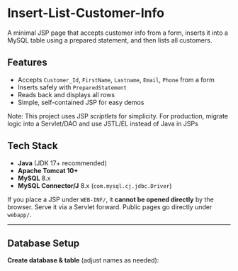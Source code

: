 # Insert-List-Customer-Info
A minimal JSP page that accepts customer info from a form, inserts it into a MySQL table using a prepared statement, 
and then lists all customers.

## Features
- Accepts `Customer_Id`, `FirstName`, `Lastname`, `Email`, `Phone` from a form
- Inserts safely with `PreparedStatement`
- Reads back and displays all rows
- Simple, self-contained JSP for easy demos

Note: This project uses JSP *scriptlets* for simplicity. For production, migrate logic into a 
Servlet/DAO and use JSTL/EL instead of Java in JSPs

## Tech Stack
- **Java** (JDK 17+ recommended)
- **Apache Tomcat 10+**
- **MySQL** 8.x
- **MySQL Connector/J** 8.x (`com.mysql.cj.jdbc.Driver`)

If you place a JSP under `WEB-INF/`, it **cannot be opened directly** by the browser. 
Serve it via a Servlet forward. Public pages go directly under `webapp/`.

---

## Database Setup

**Create database & table** (adjust names as needed):
```sql
